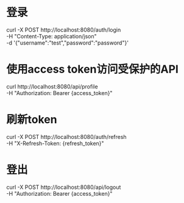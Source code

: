 
# 登录
curl -X POST http://localhost:8080/auth/login \
  -H "Content-Type: application/json" \
  -d '{"username":"test","password":"password"}'

# 使用access token访问受保护的API
curl http://localhost:8080/api/profile \
  -H "Authorization: Bearer {access_token}"

# 刷新token
curl -X POST http://localhost:8080/auth/refresh \
  -H "X-Refresh-Token: {refresh_token}"

# 登出
curl -X POST http://localhost:8080/api/logout \
  -H "Authorization: Bearer {access_token}"